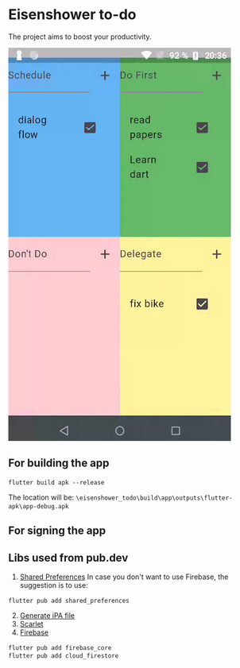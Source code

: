 # Eisenshower to-do

The project aims to boost your productivity.

![app](results/result.png)

## For building the app
```
flutter build apk --release
```
The location will be:
`\eisenshower_todo\build\app\outputs\flutter-apk\app-debug.apk`

## For signing the app
<!-- ```
keytool -genkey -v -keystore <PATH_TO_SAVE>\my-release-key.jks -keyalg RSA -keysize 2048 -validity 10000 -alias my-key-alias
``` -->

## Libs used from pub.dev

1. [Shared Preferences](https://pub.dev/packages/shared_preferences)
In case you don't want to use Firebase, the suggestion is to use:
```
flutter pub add shared_preferences
```
2. [Generate iPA file]([LINK](https://www.youtube.com/watch?v=mQMy12Sk0xM&list=LL&index=13))
3. [Scarlet](https://www.youtube.com/watch?v=aKPYaSI8d3Q)
4. [Firebase](https://firebase.google.com/)
```
flutter pub add firebase_core
flutter pub add cloud_firestore
```
<!-- 5. [TEXT](LINK) -->